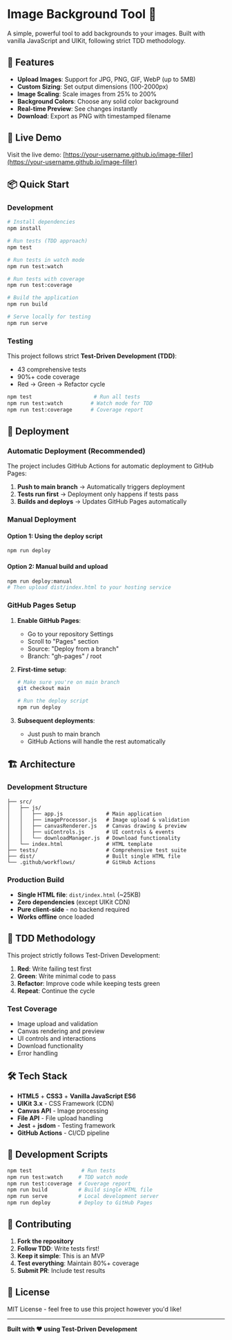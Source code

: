 # Image Background Tool 🎨

A simple, powerful tool to add backgrounds to your images. Built with vanilla JavaScript and UIKit, following strict TDD methodology.

## 🌟 Features

- **Upload Images**: Support for JPG, PNG, GIF, WebP (up to 5MB)
- **Custom Sizing**: Set output dimensions (100-2000px)
- **Image Scaling**: Scale images from 25% to 200%
- **Background Colors**: Choose any solid color background
- **Real-time Preview**: See changes instantly
- **Download**: Export as PNG with timestamped filename

## 🚀 Live Demo

Visit the live demo: [https://your-username.github.io/image-filler](https://your-username.github.io/image-filler)

## 📦 Quick Start

### Development

```bash
# Install dependencies
npm install

# Run tests (TDD approach)
npm test

# Run tests in watch mode
npm run test:watch

# Run tests with coverage
npm run test:coverage

# Build the application
npm run build

# Serve locally for testing
npm run serve
```

### Testing

This project follows strict **Test-Driven Development (TDD)**:
- 43 comprehensive tests
- 90%+ code coverage
- Red → Green → Refactor cycle

```bash
npm test                    # Run all tests
npm run test:watch         # Watch mode for TDD
npm run test:coverage      # Coverage report
```

## 🚀 Deployment

### Automatic Deployment (Recommended)

The project includes GitHub Actions for automatic deployment to GitHub Pages:

1. **Push to main branch** → Automatically triggers deployment
2. **Tests run first** → Deployment only happens if tests pass
3. **Builds and deploys** → Updates GitHub Pages automatically

### Manual Deployment

#### Option 1: Using the deploy script
```bash
npm run deploy
```

#### Option 2: Manual build and upload
```bash
npm run deploy:manual
# Then upload dist/index.html to your hosting service
```

### GitHub Pages Setup

1. **Enable GitHub Pages**:
   - Go to your repository Settings
   - Scroll to "Pages" section
   - Source: "Deploy from a branch"
   - Branch: "gh-pages" / root

2. **First-time setup**:
   ```bash
   # Make sure you're on main branch
   git checkout main
   
   # Run the deploy script
   npm run deploy
   ```

3. **Subsequent deployments**:
   - Just push to main branch
   - GitHub Actions will handle the rest automatically

## 🏗️ Architecture

### Development Structure
```
├── src/
│   ├── js/
│   │   ├── app.js              # Main application
│   │   ├── imageProcessor.js   # Image upload & validation
│   │   ├── canvasRenderer.js   # Canvas drawing & preview
│   │   ├── uiControls.js       # UI controls & events
│   │   └── downloadManager.js  # Download functionality
│   └── index.html              # HTML template
├── tests/                      # Comprehensive test suite
├── dist/                       # Built single HTML file
└── .github/workflows/          # GitHub Actions
```

### Production Build
- **Single HTML file**: `dist/index.html` (~25KB)
- **Zero dependencies** (except UIKit CDN)
- **Pure client-side** - no backend required
- **Works offline** once loaded

## 🧪 TDD Methodology

This project strictly follows Test-Driven Development:

1. **Red**: Write failing test first
2. **Green**: Write minimal code to pass
3. **Refactor**: Improve code while keeping tests green
4. **Repeat**: Continue the cycle

### Test Coverage
- Image upload and validation
- Canvas rendering and preview
- UI controls and interactions
- Download functionality
- Error handling

## 🛠️ Tech Stack

- **HTML5** + **CSS3** + **Vanilla JavaScript ES6**
- **UIKit 3.x** - CSS Framework (CDN)
- **Canvas API** - Image processing
- **File API** - File upload handling
- **Jest** + **jsdom** - Testing framework
- **GitHub Actions** - CI/CD pipeline

## 🔧 Development Scripts

```bash
npm test                # Run tests
npm run test:watch     # TDD watch mode
npm run test:coverage  # Coverage report
npm run build          # Build single HTML file
npm run serve          # Local development server
npm run deploy         # Deploy to GitHub Pages
```

## 📝 Contributing

1. **Fork the repository**
2. **Follow TDD**: Write tests first!
3. **Keep it simple**: This is an MVP
4. **Test everything**: Maintain 80%+ coverage
5. **Submit PR**: Include test results

## 📄 License

MIT License - feel free to use this project however you'd like!

---

**Built with ❤️ using Test-Driven Development**
